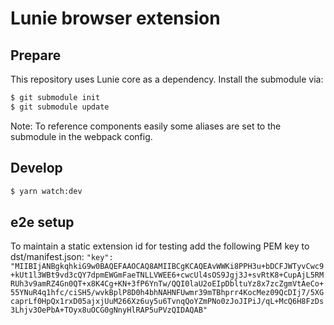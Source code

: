 # Lunie browser extension

## Prepare

This repository uses Lunie core as a dependency. Install the submodule via:

```bash
$ git submodule init
$ git submodule update
```

Note: To reference components easily some aliases are set to the submodule in the webpack config.

## Develop

```bash
$ yarn watch:dev
```


## e2e setup

To maintain a static extension id for testing add the following PEM key to dst/manifest.json:
`"key": "MIIBIjANBgkqhkiG9w0BAQEFAAOCAQ8AMIIBCgKCAQEAvWWKi8PPH3u+bDCFJWTyvCwc9+kUt1l3WBt9vd3cQY7dpmEWGmFaeTNLLVWEE6+cwcUl4sOS9Jgj3J+svRtK8+CupAjL5RMRUh3v9amRZ4Gn0QT+x8K4Cg+KN+3fP6YnTw/QQI0laU2oEIpDbltuYz8x7zcZgmVtAeCo+55YNuR4q1hfc/ciSH5/wvkBplP8D0h4bhNAHNFUwmr39mTBhprr4KocMez09QcDIj7/5XGcaprLf0HpQx1rxD05ajxjUuM266Xz6uy5u6TvnqQoYZmPNo0zJoJIPiJ/qL+McQ6H8FzDs3Lhjv3OePbA+TOyx8uOCG0gNnyHlRAP5uPVzQIDAQAB"`